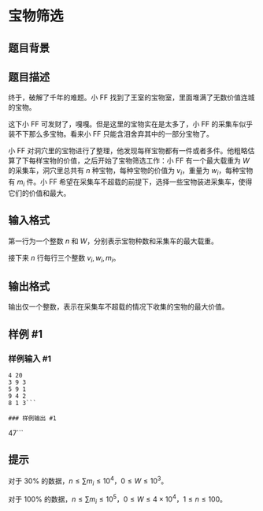 # 宝物筛选

## 题目背景



## 题目描述

终于，破解了千年的难题。小 FF 找到了王室的宝物室，里面堆满了无数价值连城的宝物。

这下小 FF 可发财了，嘎嘎。但是这里的宝物实在是太多了，小 FF 的采集车似乎装不下那么多宝物。看来小 FF 只能含泪舍弃其中的一部分宝物了。

小 FF 对洞穴里的宝物进行了整理，他发现每样宝物都有一件或者多件。他粗略估算了下每样宝物的价值，之后开始了宝物筛选工作：小 FF 有一个最大载重为 $W$ 的采集车，洞穴里总共有 $n$ 种宝物，每种宝物的价值为 $v_i$，重量为 $w_i$，每种宝物有 $m_i$ 件。小 FF 希望在采集车不超载的前提下，选择一些宝物装进采集车，使得它们的价值和最大。

## 输入格式

第一行为一个整数 $n$ 和 $W$，分别表示宝物种数和采集车的最大载重。

接下来 $n$ 行每行三个整数 $v_i,w_i,m_i$。

## 输出格式

输出仅一个整数，表示在采集车不超载的情况下收集的宝物的最大价值。

## 样例 #1

### 样例输入 #1
```
4 20
3 9 3
5 9 1
9 4 2
8 1 3```

### 样例输出 #1

```
47```

## 提示

对于 $30\%$ 的数据，$n\leq \sum m_i\leq 10^4$，$0\le W\leq 10^3$。

对于 $100\%$ 的数据，$n\leq \sum m_i \leq 10^5$，$0\le W\leq 4\times 10^4$，$1\leq n\le 100$。
